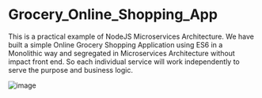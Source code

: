 # Grocery_Online_Shopping_App
This is a practical example of NodeJS Microservices Architecture. We have built a simple Online Grocery Shopping Application using ES6 in a Monolithic way and segregated in Microservices Architecture without impact front end. So each individual service will work independently to serve the purpose and business logic.


![image](https://github.com/iammairaz/Online_Shopping/assets/61305272/a7d91322-fc42-4f1a-9188-2a3ec3f33e8e)




